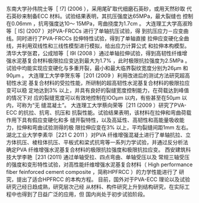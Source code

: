 东南大学孙伟院士等［ !7] (2006 ），采用尾矿取代细磨石英砂，或用天然砂取
代石英砂来制备ECC 材料。试验结果表明，其抗压强度达65MPa，最大裂缝也
控制在0.06mm ，抗弯强度达10～ 15MPa，弯曲挠度为1.7cm 。
大连理工大学高淑玲等［ IS] (2007 ）对PVA-FRCCs 进行了单轴抗压试验，得
到抗压应力－应变曲线。同时进行了PVA-FRCCs 拉伸特性试验，得到了单轴直接
拉伸应变硬化全曲线，并利用双线性和三线性模型进行模拟，给出应力计算公式
和拉伸本构模型。
清华大学张君，公成旭等［ l9l (2008 ）通过单轴拉伸试验，得到高韧性纤维增
强水泥基复合材料极限拉应变达到最大为1.7% ，此时极限抗拉强度为2.5MPa 。
试验中均能实现应变硬化与多重开裂，最小和最大临界裂纹宽度分别为26μm 和
90μm 。
大连理工大学李贺东等［201 (2009 ）利用改进后的测试方法研究超高韧性水泥
基复合材料的受拉性能，所研制的超高韧性水泥基复合材料的极限拉应变可以稳
定地达到3% 以上，并具有良好的裂缝宽度控制能力，在荷载达到峰值的情况下对
应的裂缝宽度可以有效地控制在lOOμm 以内，有些甚至在50μm 以内，可称为“无
缝混凝土”。
大连理工大学蔡向荣等［211 (2009 ）研究了PVA-ECC 的抗拉、抗弯、抗压和
抗裂性能。试验结果表明，该材料在拉伸和弯曲荷载作用下具有假应变硬化和多
缝开裂特性，以及高延性、高韧性和高能量吸收能力，拉伸和弯曲试验测得的极
限拉伸应变在3% 以上，平均裂缝间距1mm 左右。
湖北工业大学李素华［221 C 2011 ）对PVA 纤维增强混凝土进行了单轴抗拉、立
方体抗压、棱柱体抗压、平板式和梁式抗弯等一系列力学试验，并通过反分析法
确定PVA 纤维增强水泥基复合材料的极限抗拉强度和极限抗拉应变。
西安建筑科技大学李艳［231 (2011) 通过单轴受拉、四点弯曲、单轴受压以及
常规三轴受压的强度和变形特性试验，对高性能纤维增强水泥基复合材料（ High
performance fiber feinforced cement composite ，简称HPFRCC ）的力学性能进行了
研究，提出了适合HPFRCC 的本构方程。
目前，国外对于PVA-ECC 理论以及试验研究己经日趋成熟，研究层次己经
从材料、构件研究上升到结构研究，在实际工程中也得到了日益广泛的应用，但
国内尚处于初步试验阶段。
